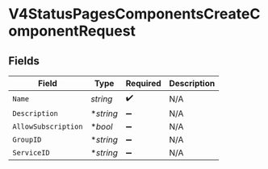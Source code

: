 # V4StatusPagesComponentsCreateComponentRequest


## Fields

| Field               | Type                | Required            | Description         |
| ------------------- | ------------------- | ------------------- | ------------------- |
| `Name`              | *string*            | :heavy_check_mark:  | N/A                 |
| `Description`       | **string*           | :heavy_minus_sign:  | N/A                 |
| `AllowSubscription` | **bool*             | :heavy_minus_sign:  | N/A                 |
| `GroupID`           | **string*           | :heavy_minus_sign:  | N/A                 |
| `ServiceID`         | **string*           | :heavy_minus_sign:  | N/A                 |